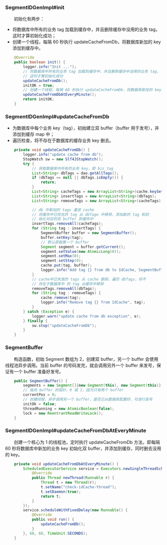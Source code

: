 
### SegmentIDGenImpl#init
　　初始化有两步：

- 将数据库中所有的业务 tag 加载到缓存中，并且删除缓存中没用的业务 tag，这时才算初始化成功；
- 创建一个线程，每隔 60 秒执行 updateCacheFromDb，将数据库新加的 key 添加到缓存中。

```java
    @Override
    public boolean init() {
        logger.info("Init ...");
        // 将数据库中所有的业务 tag 加载到缓存中，并且删除缓存中没用的业务 tag，
        // 这时才算初始化成功
        updateCacheFromDb();
        initOK = true;
        // 创建一个线程，每隔 60 秒执行 updateCacheFromDb，将数据库新加的 key 添加到缓存中
        updateCacheFromDbAtEveryMinute();
        return initOK;
    }
```

### SegmentIDGenImpl#updateCacheFromDb

- 为数据库中每个业务 key（tag），初始建立双 buffer（buffer 用于发号），并添加到缓存 map 中；
- 遍历检查，将不存在于数据库的缓存业务 key 删去。

```java
    private void updateCacheFromDb() {
        logger.info("update cache from db");
        StopWatch sw = new Slf4JStopWatch();
        try {
            // 获取数据库中所有的业务 key，即 biz_tag
            List<String> dbTags = dao.getAllTags();
            if (dbTags == null || dbTags.isEmpty()) {
                return;
            }
            List<String> cacheTags = new ArrayList<String>(cache.keySet());
            List<String> insertTags = new ArrayList<String>(dbTags);
            List<String> removeTags = new ArrayList<String>(cacheTags);

            // db 中新加的 tags 灌进 cache
            // 将缓存中已存在的 tag 从 dbTage 中移除，添加新的 tag 和初
            // 始化对应的双 buffer 到缓存中
            insertTags.removeAll(cacheTags);
            for (String tag : insertTags) {
                SegmentBuffer buffer = new SegmentBuffer();
                buffer.setKey(tag);
                // 默认获取第一个 buffer
                Segment segment = buffer.getCurrent();
                segment.setValue(new AtomicLong(0));
                segment.setMax(0);
                segment.setStep(0);
                cache.put(tag, buffer);
                logger.info("Add tag {} from db to IdCache, SegmentBuffer {}", tag, buffer);
            }
            // cache中已失效的 tags 从 cache 删除，遍历 dbTags，将不
            // 存在于数据库中 的 tag 从缓存中移除
            removeTags.removeAll(dbTags);
            for (String tag : removeTags) {
                cache.remove(tag);
                logger.info("Remove tag {} from IdCache", tag);
            }
        } catch (Exception e) {
            logger.warn("update cache from db exception", e);
        } finally {
            sw.stop("updateCacheFromDb");
        }
    }
```

### SegmentBuffer
　　构造函数，初始 Segment 数组为 2，创建双 buffer，另一个 buffer 会使用线程池异步调用。当前 buffer 的号码发完，就会调用另外一个 buffer 来发号，保证有一个 buffer 准备好发号。

```java
    public SegmentBuffer() {
        segments = new Segment[]{new Segment(this), new Segment(this)};
        // 指向 buffer 的指针，0 或 1，因为只有两个 buffer
        currentPos = 0;
        // 创建线程，异步调用另一个 buffer，是否已从数据库配置好，可进行发号
        initOk = false;
        threadRunning = new AtomicBoolean(false);
        lock = new ReentrantReadWriteLock();
    }
```

### SegmentIDGenImpl#updateCacheFromDbAtEveryMinute
　　创建一个核心为 1 的线程池，定时执行 updateCacheFromDb 方法，即每隔 60 秒将数据库中新加的业务 key 初始化双 buffer，并添加到缓存，同时删去没用的 key。

```java
    private void updateCacheFromDbAtEveryMinute() {
        ScheduledExecutorService service = Executors.newSingleThreadScheduledExecutor(new ThreadFactory() {
            @Override
            public Thread newThread(Runnable r) {
                Thread t = new Thread(r);
                t.setName("check-idCache-thread");
                t.setDaemon(true);
                return t;
            }
        });
        service.scheduleWithFixedDelay(new Runnable() {
            @Override
            public void run() {
                updateCacheFromDb();
            }
        }, 60, 60, TimeUnit.SECONDS);
    }
```
